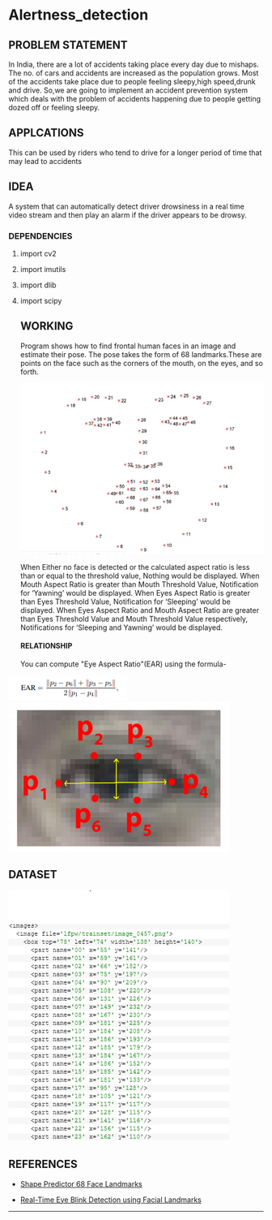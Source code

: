 # Alertness_detection

   ## **PROBLEM STATEMENT**
   In India, there are a lot of accidents taking place every day due to mishaps. The no. of cars and accidents are increased as    the population grows. Most of the accidents take place due to people  feeling sleepy,high speed,drunk and drive.
   So,we are going to implement an accident prevention system which deals with the problem of accidents happening due to people    getting dozed off or feeling sleepy. 
   
   ## **APPLCATIONS**
This can be used by riders who tend to drive for a longer period of time that may lead to accidents

   
   ## **IDEA**
   A system that can automatically detect driver drowsiness in a real time video stream and then play an alarm if the driver      appears to be drowsy.
   
   ### **DEPENDENCIES**

1) import cv2
2) import imutils
3) import dlib
4) import scipy

   
   ## **WORKING**
   Program shows how to find frontal human faces in an image and estimate their pose. 
   The pose takes the form of 68 landmarks.These are points on the face such as the corners of the mouth, on the eyes, and so forth.
   
   
   <img src="https://github.com/srss-BIProject/Alertness_detection/blob/master/shape.PNG">
   
   When Either no face is detected or the calculated aspect ratio is less than or equal to the threshold value, Nothing would be       displayed.
   When Mouth Aspect Ratio is greater than Mouth Threshold Value, Notification for ‘Yawning’ would be displayed.
   When Eyes Aspect Ratio is greater than Eyes Threshold Value, Notification for ‘Sleeping’ would be displayed. 
   When Eyes Aspect Ratio and Mouth Aspect Ratio are greater than Eyes Threshold Value and Mouth Threshold Value respectively,    Notifications for ‘Sleeping and Yawning’ would be displayed.
   
   #### **RELATIONSHIP**
   You can compute "Eye Aspect Ratio"(EAR) using the formula-
   
   
  <img src="https://github.com/srss-BIProject/Alertness_detection/blob/master/Ear.PNG">
  
  <img src="https://github.com/srss-BIProject/Alertness_detection/blob/master/eye1.jpg">
  
   
   ## **DATASET**
  
  <img src="https://github.com/srss-BIProject/Alertness_detection/blob/master/dataset1.PNG">
  
  ##  **REFERENCES**
  - [Shape Predictor 68 Face Landmarks](http://dlib.net/face_landmark_detection.py.html)
  
  
  - [Real-Time Eye Blink Detection using Facial Landmarks](https://vision.fe.uni-lj.si/cvww2016/proceedings/papers/05.pdf)
   
 
   


----------------------------------------------
   
